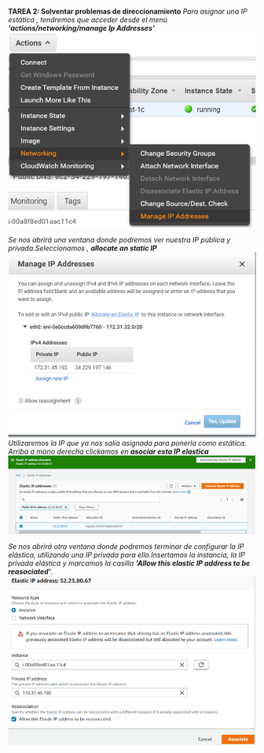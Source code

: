 **TAREA 2: Solventar problemas de direccionamiento**
*Para asignar una IP estática , tendremos que acceder desde el menú **'actions/networking/manage Ip Addresses'***
![](img/IPestatica/manage.png)

*Se nos abrirá una ventana donde podremos ver nuestra IP pública y privada.Seleccionamos , **allocate an static IP***
![](img/IPestatica/allocate.png)
*Utilizaremos la IP que ya nos salía asignada para ponerla como estática. Arriba a mano derecha clickamos en  **asociar esta IP elastica***
![](img/IPestatica/asociateIP.png)

*Se nos abrirá otra ventana donde podremos terminar de configurar la IP elástica, utilizando una IP privada para ello.Insertamos la instancia, la IP privada elástica y marcamos la casilla **'Allow this elastic IP address to be reasociated'***.
![](img/IPestatica/associatePrivateIP.png)
